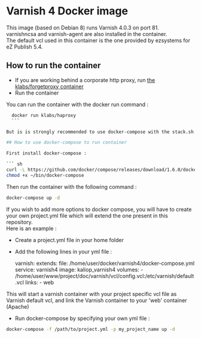 Varnish 4 Docker image
=====================

This image (based on Debian 8) runs Varnish 4.0.3 on port 81.  
varnishncsa and varnish-agent are also installed in the container.  
The default vcl used in this container is the one provided by ezsystems for eZ Publish 5.4.


How to run the container
--------------------------------

* If you are working behind a corporate http proxy, run [the klabs/forgetproxy container](https://registry.hub.docker.com/u/klabs/forgetproxy/)
* Run the container

You can run the container with the docker run command :


  ``` sh
    docker run klabs/haproxy
    ```

 But is is strongly recommended to use docker-compose with the stack.sh script provided in [ezdocker-stack](https://github.com/kaliop/ezdocker-stack/) repository.

## How to use docker-compose to run container

First install docker-compose : 

``` sh
curl -L https://github.com/docker/compose/releases/download/1.6.0/docker-compose-`uname -s`-`uname -m` > ~/bin/docker-compose
chmod +x ~/bin/docker-compose
``` 

Then run the container with the following command : 

``` sh
docker-compose up -d
``` 

If you wish to add more options to docker compose, you will have to create your own project.yml file which will extend the one present in this repository.  
Here is an example : 

* Create a project.yml file in your home folder

* Add the following lines in your yml file :


    varnish:
      extends:
        file: /home/user/docker/varnish4/docker-compose.yml
        service: varnish4
      image: kaliop_varnish4
      volumes:
       - /home/user/www/project/doc/varnish/vcl/config.vcl:/etc/varnish/default.vcl
      links:
       - web


This will start a varnish container with your project specific vcl file as Varnish default vcl, and link the Varnish container to your 'web' container (Apache)

* Run docker-compose by specifying your own yml file : 

``` sh
docker-compose -f /path/to/project.yml -p my_project_name up -d
``` 